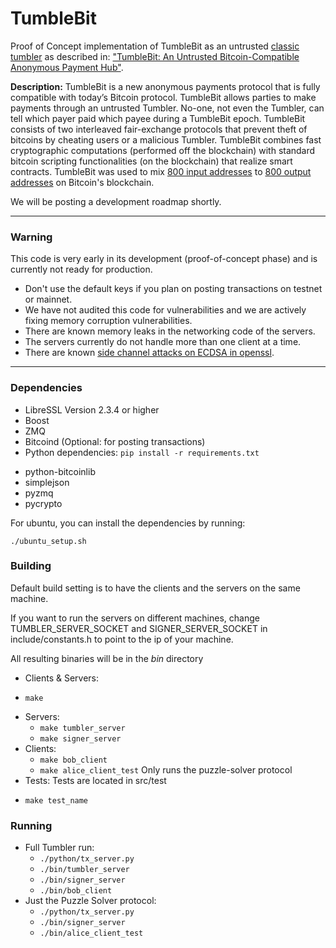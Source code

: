 # TumbleBit

Proof of Concept implementation of TumbleBit as an untrusted [classic tumbler](https://en.wikipedia.org/wiki/Cryptocurrency_tumbler) as described in: ["TumbleBit: An Untrusted Bitcoin-Compatible Anonymous Payment Hub"](https://eprint.iacr.org/2016/575). 

**Description:** TumbleBit is a new anonymous payments protocol that is fully compatible with today’s Bitcoin protocol. TumbleBit allows parties to make payments through an untrusted Tumbler. No-one, not even the Tumbler, can tell which payer paid which payee during a TumbleBit epoch. TumbleBit consists of two interleaved fair-exchange protocols that prevent theft of bitcoins by cheating users or a malicious Tumbler. TumbleBit combines fast cryptographic computations (performed off the blockchain) with standard bitcoin scripting functionalities (on the blockchain) that realize smart contracts. TumbleBit was used to mix [800 input addresses](https://blockchain.info/tx/fd51bd844202ef050f1fbe0563e3babd2df3c3694b61af39ac811ad14f52b233) to [800 output addresses](https://blockchain.info/tx/8520da7116a1e634baf415280fdac45f96e680270ea06810512531a783f0c9f6) on Bitcoin's blockchain. 

We will be posting a development roadmap shortly.

----
### Warning
This code is very early in its development (proof-of-concept phase) and is currently not ready for production.

* Don't use the default keys if you plan on posting transactions on testnet or mainnet.
* We have not audited this code for vulnerabilities and we are actively fixing memory corruption vulnerabilities.
* There are known memory leaks in the networking code of the servers.
* The servers currently do not handle more than one client at a time.
* There are known [side channel attacks on ECDSA in openssl](https://www.tau.ac.il/~tromer/mobilesc/).

---
### Dependencies

- LibreSSL Version 2.3.4 or higher
- Boost
- ZMQ
- Bitcoind (Optional: for posting transactions)
- Python dependencies: ```pip install -r requirements.txt```
 + python-bitcoinlib
 + simplejson
 + pyzmq
 + pycrypto

For ubuntu, you can install the dependencies by running:
```
./ubuntu_setup.sh
```
### Building

Default build setting is to have the clients and
the servers on the same machine.

If you want to run the servers on different machines,
change TUMBLER_SERVER_SOCKET and SIGNER_SERVER_SOCKET in
include/constants.h to point to the ip of your machine.

All resulting binaries will be in the _bin_ directory

- Clients & Servers:
 + ```make```
- Servers:
  + ```make tumbler_server```
  + ```make signer_server```
- Clients:
  + ```make bob_client```
  + ```make alice_client_test``` Only runs the puzzle-solver protocol
- Tests: Tests are located in src/test
 + ```make test_name```

### Running

- Full Tumbler run:
  + ```./python/tx_server.py```
  + ```./bin/tumbler_server```
  + ```./bin/signer_server```
  + ```./bin/bob_client```
- Just the Puzzle Solver protocol:
  + ```./python/tx_server.py```
  + ```./bin/signer_server```
  + ```./bin/alice_client_test```

